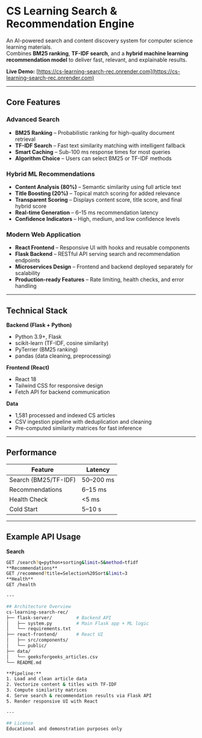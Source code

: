 # CS Learning Search & Recommendation Engine

An AI-powered search and content discovery system for computer science learning materials.  
Combines **BM25 ranking**, **TF-IDF search**, and a **hybrid machine learning recommendation model** to deliver fast, relevant, and explainable results.

**Live Demo:** [https://cs-learning-search-rec.onrender.com](https://cs-learning-search-rec.onrender.com)

---

## Core Features

### Advanced Search
- **BM25 Ranking** – Probabilistic ranking for high-quality document retrieval  
- **TF-IDF Search** – Fast text similarity matching with intelligent fallback  
- **Smart Caching** – Sub-100 ms response times for most queries  
- **Algorithm Choice** – Users can select BM25 or TF-IDF methods

### Hybrid ML Recommendations
- **Content Analysis (80%)** – Semantic similarity using full article text  
- **Title Boosting (20%)** – Topical match scoring for added relevance  
- **Transparent Scoring** – Displays content score, title score, and final hybrid score  
- **Real-time Generation** – 6–15 ms recommendation latency  
- **Confidence Indicators** – High, medium, and low confidence levels

### Modern Web Application
- **React Frontend** – Responsive UI with hooks and reusable components  
- **Flask Backend** – RESTful API serving search and recommendation endpoints  
- **Microservices Design** – Frontend and backend deployed separately for scalability  
- **Production-ready Features** – Rate limiting, health checks, and error handling

---

## Technical Stack

**Backend (Flask + Python)**  
- Python 3.9+, Flask  
- scikit-learn (TF-IDF, cosine similarity)  
- PyTerrier (BM25 ranking)  
- pandas (data cleaning, preprocessing)  

**Frontend (React)**  
- React 18  
- Tailwind CSS for responsive design  
- Fetch API for backend communication  

**Data**  
- 1,581 processed and indexed CS articles  
- CSV ingestion pipeline with deduplication and cleaning  
- Pre-computed similarity matrices for fast inference  

---

## Performance

| Feature             | Latency        |
|---------------------|---------------|
| Search (BM25/TF-IDF)| 50–200 ms      |
| Recommendations     | 6–15 ms        |
| Health Check        | <5 ms          |
| Cold Start          | 5–10 s         |

---

## Example API Usage

**Search**  
```bash
GET /search?q=python+sorting&limit=5&method=tfidf
**Recommendations**
GET /recommend?title=Selection%20Sort&limit=3
**Health**
GET /health

---

## Architecture Overview
cs-learning-search-rec/
├── flask-server/         # Backend API
│   ├── system.py         # Main Flask app + ML logic
│   └── requirements.txt
├── react-frontend/       # React UI
│   ├── src/components/
│   └── public/
├── data/
│   └── geeksforgeeks_articles.csv
└── README.md

**Pipeline:**  
1. Load and clean article data  
2. Vectorize content & titles with TF-IDF  
3. Compute similarity matrices  
4. Serve search & recommendation results via Flask API  
5. Render responsive UI with React

---

## License
Educational and demonstration purposes only

